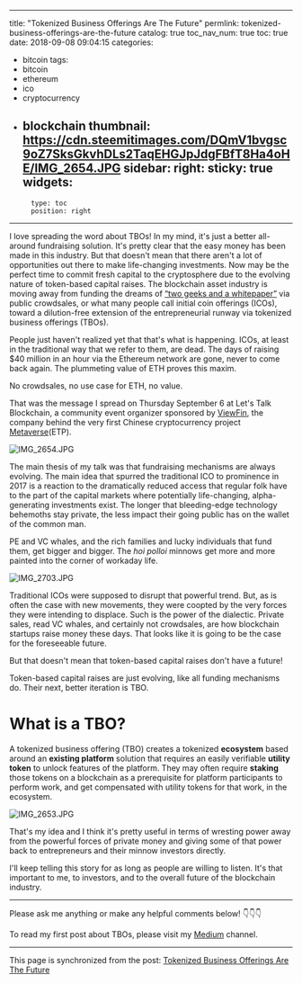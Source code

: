 
---
title: "Tokenized Business Offerings Are The Future"
permlink: tokenized-business-offerings-are-the-future
catalog: true
toc_nav_num: true
toc: true
date: 2018-09-08 09:04:15
categories:
- bitcoin
tags:
- bitcoin
- ethereum
- ico
- cryptocurrency
- blockchain
thumbnail: https://cdn.steemitimages.com/DQmV1bvgsc9oZ7SksGkvhDLs2TaqEHGJpJdgFBfT8Ha4oHE/IMG_2654.JPG
sidebar:
    right:
        sticky: true
widgets:
    -
        type: toc
        position: right
---


I love spreading the word about TBOs! In my mind, it's just a better all-around fundraising solution. It's pretty clear that the easy money has been made in this industry. But that doesn't mean that there aren't a lot of opportunities out there to make life-changing investments. Now may be the perfect time to commit fresh capital to the cryptosphere due to the evolving nature of token-based capital raises. The blockchain asset industry is moving away from funding the dreams of [“two geeks and a whitepaper”](https://www.forbes.com/sites/outofasia/2017/12/18/icos-in-2017-from-two-geeks-and-a-whitepaper-to-professional-fundraising-machines/#5e732ec9139e) via public crowdsales, or what many people call initial coin offerings (ICOs), toward a dilution-free extension of the entrepreneurial runway via tokenized business offerings (TBOs).

People just haven't realized yet that that's what is happening. ICOs, at least in the traditional way that we refer to them, are dead. The days of raising $40 million in an hour via the Ethereum network are gone, never to come back again. The plummeting value of ETH proves this maxim.

No crowdsales, no use case for ETH, no value.

That was the message I spread on Thursday September 6 at Let's Talk Blockchain, a community event organizer sponsored by [ViewFin](http://www.viewfin.com/), the company behind the very first Chinese cryptocurrency project [Metaverse](https://mvs.org/)(ETP).

![IMG_2654.JPG](https://cdn.steemitimages.com/DQmV1bvgsc9oZ7SksGkvhDLs2TaqEHGJpJdgFBfT8Ha4oHE/IMG_2654.JPG)

The main thesis of my talk was that fundraising mechanisms are always evolving. The main idea that spurred the traditional ICO to prominence in 2017 is a reaction to the dramatically reduced access that regular folk have to the part of the capital markets where potentially life-changing, alpha-generating investments exist. The longer that bleeding-edge technology behemoths stay private, the less impact their going public has on the wallet of the common man.

PE and VC whales, and the rich families and lucky individuals that fund them, get bigger and bigger. The *hoi polloi* minnows get more and more painted into the corner of workaday life.

![IMG_2703.JPG](https://cdn.steemitimages.com/DQmaVDbcMwc4yEt5oahUtEjWF4W3Lf4hmfGaqbyTT4WeUrp/IMG_2703.JPG)

Traditional ICOs were supposed to disrupt that powerful trend. But, as is often the case with new movements, they were coopted by the very forces they were intending to displace. Such is the power of the dialectic. Private sales, read VC whales, and certainly not crowdsales, are how blockchain startups raise money these days. That looks like it is going to be the case for the foreseeable future.

But that doesn't mean that token-based capital raises don't have a future!

Token-based capital raises are just evolving, like all funding mechanisms do. Their next, better iteration is TBO.

# What is a TBO?

A tokenized business offering (TBO) creates a tokenized **ecosystem** based around an **existing platform** solution that requires an easily verifiable **utility token** to unlock features of the platform. They may often require **staking** those tokens on a blockchain as a prerequisite for platform participants to perform work, and get compensated with utility tokens for that work, in the ecosystem.

![IMG_2653.JPG](https://cdn.steemitimages.com/DQmfHZGrWVhTiXsUbu37fTzyXrjwWvg5zXYUACUrppXCYbQ/IMG_2653.JPG)

That's my idea and I think it's pretty useful in terms of wresting power away from the powerful forces of private money and giving some of that power back to entrepreneurs and their minnow investors directly.

I'll keep telling this story for as long as people are willing to listen. It's that important to me, to investors, and to the overall future of the blockchain industry.

--------------------

Please ask me anything or make any helpful comments below! 👇👇👇

To read my first post about TBOs, please visit my [Medium](https://medium.com/@nicholaskrapels/icos-got-you-rekt-check-out-tokenized-business-offerings-5dc8922e66be) channel.

- - -

This page is synchronized from the post: [Tokenized Business Offerings Are The Future](https://steemit.com/@shanghaipreneur/tokenized-business-offerings-are-the-future)
